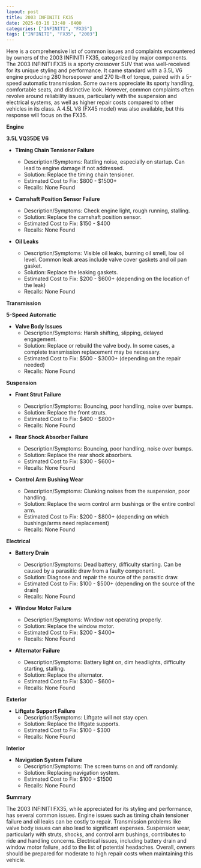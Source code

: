 ```yaml
---
layout: post
title: 2003 INFINITI FX35
date: 2025-03-16 13:40 -0400
categories: ["INFINITI", "FX35"]
tags: ["INFINITI", "FX35", "2003"]
---
```

Here is a comprehensive list of common issues and complaints encountered by owners of the 2003 INFINITI FX35, categorized by major components. The 2003 INFINITI FX35 is a sporty crossover SUV that was well-received for its unique styling and performance. It came standard with a 3.5L V6 engine producing 280 horsepower and 270 lb-ft of torque, paired with a 5-speed automatic transmission. Some owners appreciate its sporty handling, comfortable seats, and distinctive look. However, common complaints often revolve around reliability issues, particularly with the suspension and electrical systems, as well as higher repair costs compared to other vehicles in its class. A 4.5L V8 (FX45 model) was also available, but this response will focus on the FX35.

**Engine**

**3.5L VQ35DE V6**

*   **Timing Chain Tensioner Failure**
    *   Description/Symptoms: Rattling noise, especially on startup. Can lead to engine damage if not addressed.
    *   Solution: Replace the timing chain tensioner.
    *   Estimated Cost to Fix: $800 - $1500+
    *   Recalls: None Found

*   **Camshaft Position Sensor Failure**
    *   Description/Symptoms: Check engine light, rough running, stalling.
    *   Solution: Replace the camshaft position sensor.
    *   Estimated Cost to Fix: $150 - $400
    *   Recalls: None Found

*   **Oil Leaks**
    *   Description/Symptoms: Visible oil leaks, burning oil smell, low oil level. Common leak areas include valve cover gaskets and oil pan gasket.
    *   Solution: Replace the leaking gaskets.
    *   Estimated Cost to Fix: $200 - $600+ (depending on the location of the leak)
    *   Recalls: None Found

**Transmission**

**5-Speed Automatic**

*   **Valve Body Issues**
    *   Description/Symptoms: Harsh shifting, slipping, delayed engagement.
    *   Solution: Replace or rebuild the valve body. In some cases, a complete transmission replacement may be necessary.
    *   Estimated Cost to Fix: $500 - $3000+ (depending on the repair needed)
    *   Recalls: None Found

**Suspension**

*   **Front Strut Failure**
    *   Description/Symptoms: Bouncing, poor handling, noise over bumps.
    *   Solution: Replace the front struts.
    *   Estimated Cost to Fix: $400 - $800+
    *   Recalls: None Found

*   **Rear Shock Absorber Failure**
    *   Description/Symptoms: Bouncing, poor handling, noise over bumps.
    *   Solution: Replace the rear shock absorbers.
    *   Estimated Cost to Fix: $300 - $600+
    *   Recalls: None Found

*   **Control Arm Bushing Wear**
    *   Description/Symptoms: Clunking noises from the suspension, poor handling.
    *   Solution: Replace the worn control arm bushings or the entire control arm.
    *   Estimated Cost to Fix: $200 - $800+ (depending on which bushings/arms need replacement)
    *   Recalls: None Found

**Electrical**

*   **Battery Drain**
    *   Description/Symptoms: Dead battery, difficulty starting. Can be caused by a parasitic draw from a faulty component.
    *   Solution: Diagnose and repair the source of the parasitic draw.
    *   Estimated Cost to Fix: $100 - $500+ (depending on the source of the drain)
    *   Recalls: None Found

*   **Window Motor Failure**
    *   Description/Symptoms: Window not operating properly.
    *   Solution: Replace the window motor.
    *   Estimated Cost to Fix: $200 - $400+
    *   Recalls: None Found

*   **Alternator Failure**
    *   Description/Symptoms: Battery light on, dim headlights, difficulty starting, stalling.
    *   Solution: Replace the alternator.
    *   Estimated Cost to Fix: $300 - $600+
    *   Recalls: None Found

**Exterior**

*   **Liftgate Support Failure**
    *   Description/Symptoms: Liftgate will not stay open.
    *   Solution: Replace the liftgate supports.
    *   Estimated Cost to Fix: $100 - $300
    *   Recalls: None Found

**Interior**

*   **Navigation System Failure**
    *   Description/Symptoms: The screen turns on and off randomly.
    *   Solution: Replacing navigation system.
    *   Estimated Cost to Fix: $100 - $1500
    *   Recalls: None Found

**Summary**

The 2003 INFINITI FX35, while appreciated for its styling and performance, has several common issues. Engine issues such as timing chain tensioner failure and oil leaks can be costly to repair. Transmission problems like valve body issues can also lead to significant expenses. Suspension wear, particularly with struts, shocks, and control arm bushings, contributes to ride and handling concerns. Electrical issues, including battery drain and window motor failure, add to the list of potential headaches. Overall, owners should be prepared for moderate to high repair costs when maintaining this vehicle.

